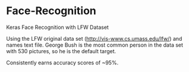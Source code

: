 # Face-Recognition
Keras Face Recognition with LFW Dataset

Using the LFW original data set (http://vis-www.cs.umass.edu/lfw/) and names text file.
George Bush is the most common person in the data set with 530 pictures, so he is the default target.

Consistently earns accuracy scores of ~95%.
